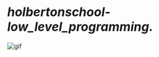 # **_holbertonschool-low_level_programming._**


![gif](https://allhacked.com/up/2019/03/hello-world.gif)
